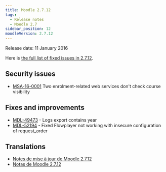```yaml
---
title: Moodle 2.7.12
tags:
  - Release notes
  - Moodle 2.7
sidebar_position: 12
moodleVersion: 2.7.12
---
```


Release date: 11 January 2016

Here is [the full list of fixed issues in 2.7.12](https://moodle.atlassian.net/secure/IssueNavigator!executeAdvanced.jspa?jqlQuery=project+%3D+mdl+AND+resolution+%3D+fixed+AND+fixVersion+in+%28%222.7.12%22%29+ORDER+BY+priority+DESC&runQuery=true&clear=true).

## Security issues

- [MSA-16-0001](https://moodle.org/mod/forum/discuss.php?d=326205) Two enrolment-related web services don't check course visibility

## Fixes and improvements

- [MDL-49473](https://moodle.atlassian.net/browse/MDL-49473) - Logs export contains year
- [MDL-52194](https://moodle.atlassian.net/browse/MDL-52194) - Fixed Flowplayer not working with insecure configuration of request_order

## Translations

- [Notes de mise à jour de Moodle 2.7.12](https://docs.moodle.org/fr/Notes_de_mise_à_jour_de_Moodle_2.7.12)
- [Notas de Moodle 2.7.12](https://docs.moodle.org/es/Notas_de_Moodle_2.7.12)
